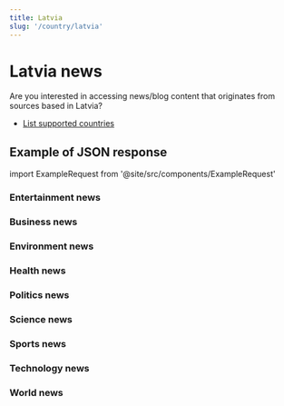 ```yaml
---
title: Latvia
slug: '/country/latvia'
---
```


# Latvia news

Are you interested in accessing news/blog content that originates from sources based in Latvia?

- [List supported countries](/get-articles/countries)

## Example of JSON response

import ExampleRequest from '@site/src/components/ExampleRequest'

### Entertainment news
<ExampleRequest url="https://apitube.io/v1/news/articles?limit=2&category=news/Arts_and_Entertainment&country=lv"></ExampleRequest>

### Business news
<ExampleRequest url="https://apitube.io/v1/news/articles?limit=2&category=news/Business&country=lv"></ExampleRequest>

### Environment news
<ExampleRequest url="https://apitube.io/v1/news/articles?limit=2&category=news/Environment&country=lv"></ExampleRequest>

### Health news
<ExampleRequest url="https://apitube.io/v1/news/articles?limit=2&category=news/Health&country=lv"></ExampleRequest>

### Politics news
<ExampleRequest url="https://apitube.io/v1/news/articles?limit=2&category=news/Politics&country=lv"></ExampleRequest>

### Science news
<ExampleRequest url="https://apitube.io/v1/news/articles?limit=2&category=news/Science&country=lv"></ExampleRequest>

### Sports news
<ExampleRequest url="https://apitube.io/v1/news/articles?limit=2&category=news/Sports&country=lv"></ExampleRequest>

### Technology news
<ExampleRequest url="https://apitube.io/v1/news/articles?limit=2&category=news/Technology&country=lv"></ExampleRequest>

### World news
<ExampleRequest url="https://apitube.io/v1/news/articles?limit=2&category=news/World&country=lv"></ExampleRequest>
